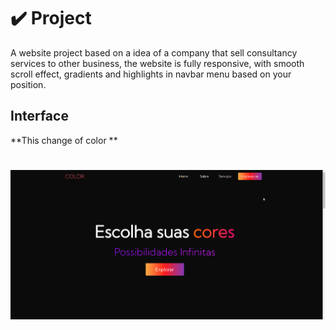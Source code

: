 
# ✔️ Project
A website project based on a idea of a company that sell consultancy services to other business, the website is fully responsive, with smooth scroll effect, gradients and highlights in navbar menu based on your position.

## Interface 
 **This change of color **
<h1 align="center">
    <img alt="colors_GIF" title="colors_interface_GIF" src="github/colors_website.gif">
</h1>